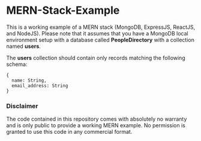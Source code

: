 # MERN-Stack-Example
This is a working example of a MERN stack (MongoDB, ExpressJS, ReactJS, and NodeJS). Please note that it assumes that you have a MongoDB local environment setup with a database called **PeopleDirectory** with a collection named **users**.

The **users** collection should contain only records matching the following schema:
```
{
  name: String,
  email_address: String
}
```

### Disclaimer
The code contained in this repository comes with absolutely no warranty and is only public to provide a working MERN example. No permission is granted to use this code in any commercial format.

